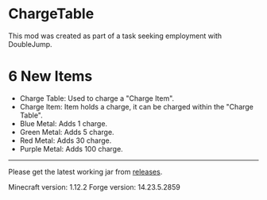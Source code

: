 # ChargeTable

This mod was created as part of a task seeking employment with DoubleJump.

# 6 New Items
- Charge Table: Used to charge a "Charge Item".
- Charge Item: Item holds a charge, it can be charged within the "Charge Table".
- Blue Metal: Adds 1 charge.
- Green Metal: Adds 5 charge.
- Red Metal: Adds 30 charge.
- Purple Metal: Adds 100 charge.



-----------------------------------------------------------------------------------------------------------------------------------------------------------------------
Please get the latest working jar from [releases](https://github.com/dsevvv/ChargeTable/releases).

Minecraft version: 1.12.2
Forge version: 14.23.5.2859
